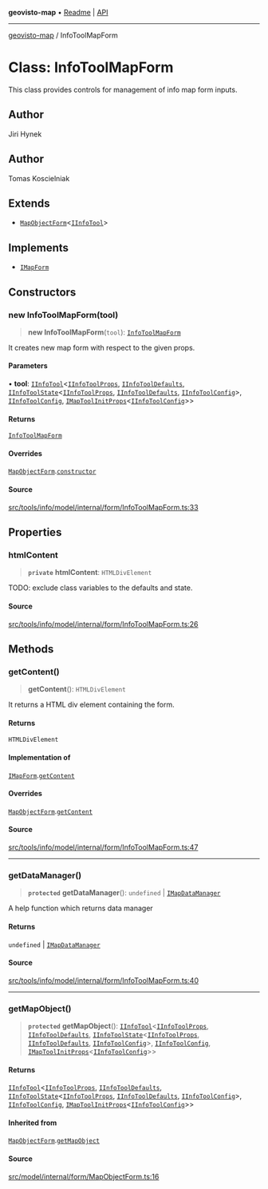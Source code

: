 **geovisto-map** • [Readme](../README.md) \| [API](../globals.md)

***

[geovisto-map](../README.md) / InfoToolMapForm

# Class: InfoToolMapForm

This class provides controls for management of info map form inputs.

## Author

Jiri Hynek

## Author

Tomas Koscielniak

## Extends

- [`MapObjectForm`](MapObjectForm.md)\<[`IInfoTool`](../interfaces/IInfoTool.md)\>

## Implements

- [`IMapForm`](../interfaces/IMapForm.md)

## Constructors

### new InfoToolMapForm(tool)

> **new InfoToolMapForm**(`tool`): [`InfoToolMapForm`](InfoToolMapForm.md)

It creates new map form with respect to the given props.

#### Parameters

• **tool**: [`IInfoTool`](../interfaces/IInfoTool.md)\<[`IInfoToolProps`](../type-aliases/IInfoToolProps.md), [`IInfoToolDefaults`](../interfaces/IInfoToolDefaults.md), [`IInfoToolState`](../interfaces/IInfoToolState.md)\<[`IInfoToolProps`](../type-aliases/IInfoToolProps.md), [`IInfoToolDefaults`](../interfaces/IInfoToolDefaults.md), [`IInfoToolConfig`](../type-aliases/IInfoToolConfig.md)\>, [`IInfoToolConfig`](../type-aliases/IInfoToolConfig.md), [`IMapToolInitProps`](../type-aliases/IMapToolInitProps.md)\<[`IInfoToolConfig`](../type-aliases/IInfoToolConfig.md)\>\>

#### Returns

[`InfoToolMapForm`](InfoToolMapForm.md)

#### Overrides

[`MapObjectForm`](MapObjectForm.md).[`constructor`](MapObjectForm.md#constructors)

#### Source

[src/tools/info/model/internal/form/InfoToolMapForm.ts:33](https://github.com/geovisto/geovisto-map/blob/e22d774889dbc28cc1ec62933ecf6bab6690f172/src/tools/info/model/internal/form/InfoToolMapForm.ts#L33)

## Properties

### htmlContent

> **`private`** **htmlContent**: `HTMLDivElement`

TODO: exclude class variables to the defaults and state.

#### Source

[src/tools/info/model/internal/form/InfoToolMapForm.ts:26](https://github.com/geovisto/geovisto-map/blob/e22d774889dbc28cc1ec62933ecf6bab6690f172/src/tools/info/model/internal/form/InfoToolMapForm.ts#L26)

## Methods

### getContent()

> **getContent**(): `HTMLDivElement`

It returns a HTML div element containing the form.

#### Returns

`HTMLDivElement`

#### Implementation of

[`IMapForm`](../interfaces/IMapForm.md).[`getContent`](../interfaces/IMapForm.md#getcontent)

#### Overrides

[`MapObjectForm`](MapObjectForm.md).[`getContent`](MapObjectForm.md#getcontent)

#### Source

[src/tools/info/model/internal/form/InfoToolMapForm.ts:47](https://github.com/geovisto/geovisto-map/blob/e22d774889dbc28cc1ec62933ecf6bab6690f172/src/tools/info/model/internal/form/InfoToolMapForm.ts#L47)

***

### getDataManager()

> **`protected`** **getDataManager**(): `undefined` \| [`IMapDataManager`](../interfaces/IMapDataManager.md)

A help function which returns data manager

#### Returns

`undefined` \| [`IMapDataManager`](../interfaces/IMapDataManager.md)

#### Source

[src/tools/info/model/internal/form/InfoToolMapForm.ts:40](https://github.com/geovisto/geovisto-map/blob/e22d774889dbc28cc1ec62933ecf6bab6690f172/src/tools/info/model/internal/form/InfoToolMapForm.ts#L40)

***

### getMapObject()

> **`protected`** **getMapObject**(): [`IInfoTool`](../interfaces/IInfoTool.md)\<[`IInfoToolProps`](../type-aliases/IInfoToolProps.md), [`IInfoToolDefaults`](../interfaces/IInfoToolDefaults.md), [`IInfoToolState`](../interfaces/IInfoToolState.md)\<[`IInfoToolProps`](../type-aliases/IInfoToolProps.md), [`IInfoToolDefaults`](../interfaces/IInfoToolDefaults.md), [`IInfoToolConfig`](../type-aliases/IInfoToolConfig.md)\>, [`IInfoToolConfig`](../type-aliases/IInfoToolConfig.md), [`IMapToolInitProps`](../type-aliases/IMapToolInitProps.md)\<[`IInfoToolConfig`](../type-aliases/IInfoToolConfig.md)\>\>

#### Returns

[`IInfoTool`](../interfaces/IInfoTool.md)\<[`IInfoToolProps`](../type-aliases/IInfoToolProps.md), [`IInfoToolDefaults`](../interfaces/IInfoToolDefaults.md), [`IInfoToolState`](../interfaces/IInfoToolState.md)\<[`IInfoToolProps`](../type-aliases/IInfoToolProps.md), [`IInfoToolDefaults`](../interfaces/IInfoToolDefaults.md), [`IInfoToolConfig`](../type-aliases/IInfoToolConfig.md)\>, [`IInfoToolConfig`](../type-aliases/IInfoToolConfig.md), [`IMapToolInitProps`](../type-aliases/IMapToolInitProps.md)\<[`IInfoToolConfig`](../type-aliases/IInfoToolConfig.md)\>\>

#### Inherited from

[`MapObjectForm`](MapObjectForm.md).[`getMapObject`](MapObjectForm.md#getmapobject)

#### Source

[src/model/internal/form/MapObjectForm.ts:16](https://github.com/geovisto/geovisto-map/blob/e22d774889dbc28cc1ec62933ecf6bab6690f172/src/model/internal/form/MapObjectForm.ts#L16)
